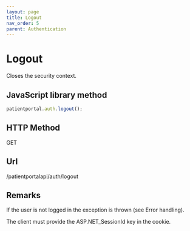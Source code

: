```yaml
---
layout: page
title: Logout
nav_order: 5
parent: Authentication
---
```


# Logout

Closes the security context.

## JavaScript library method

```javascript
patientportal.auth.logout();
```

## HTTP Method

GET

## ****Url****

/patientportalapi/auth/logout

## Remarks

If the user is not logged in the exception is thrown (see Error handling).

The client must provide the ASP.NET_SessionId key in the cookie.
